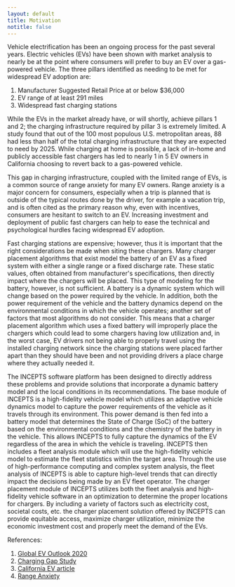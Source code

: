 ```yaml
---
layout: default
title: Motivation
notitle: false
---
```


Vehicle electrification has been an ongoing process for the past several years. Electric vehicles (EVs) have been shown with market analysis to nearly be at the point where consumers will prefer to buy an EV over a gas-powered vehicle. The three pillars identified as needing to be met for widespread EV adoption are:

1. Manufacturer Suggested Retail Price at or below $36,000
2. EV range of at least 291 miles
3. Widespread fast charging stations

While the EVs in the market already have, or will shortly, achieve pillars 1 and 2; the charging infrastructure required by pillar 3 is extremely limited. A study found that out of the 100 most populous U.S. metropolitan areas, 88 had less than half of the total charging infrastructure that they are expected to need by 2025. While charging at home is possible, a lack of in-home and publicly accessible fast chargers has led to nearly 1 in 5 EV owners in California choosing to revert back to a gas-powered vehicle.

This gap in charging infrastructure, coupled with the limited range of EVs, is a common source of range anxiety for many EV owners. Range anxiety is a major concern for consumers, especially when a trip is planned that is outside of the typical routes done by the driver, for example a vacation trip, and is often cited as the primary reason why, even with incentives, consumers are hesitant to switch to an EV. Increasing investment and deployment of public fast chargers can help to ease the technical and psychological hurdles facing widespread EV adoption. 

Fast charging stations are expensive; however, thus it is important that the right considerations be made when siting these chargers. Many charger placement algorithms that exist model the battery of an EV as a fixed system with either a single range or a fixed discharge rate. These static values, often obtained from manufacturer's specifications, then directly impact where the chargers will be placed. This type of modeling for the battery, however, is not sufficient. A battery is a dynamic system which will change based on the power required by the vehicle. In addition, both the power requirement of the vehicle and the battery dynamics depend on the environmental conditions in which the vehicle operates; another set of factors that most algorithms do not consider. This means that a charger placement algorithm which uses a fixed battery will improperly place the chargers which could lead to some chargers having low utilization and, in the worst case, EV drivers not being able to properly travel using the installed charging network since the charging stations were placed farther apart than they should have been and not providing drivers a place charge where they actually needed it.

The INCEPTS software platform has been designed to directly address these problems and provide solutions that incorporate a dynamic battery model and the local conditions in its recommendations.  The base module of INCEPTS is a high-fidelity vehicle model which utilizes an adaptive vehicle dynamics model to capture the power requirements of the vehicle as it travels through its environment. This power demand is then fed into a battery model that determines the State of Charge (SoC) of the battery based on the environmental conditions and the chemistry of the battery in the vehicle. This allows INCEPTS to fully capture the dynamics of the EV regardless of the area in which the vehicle is traveling. INCEPTS then includes a fleet analysis module which will use the high-fidelity vehicle model to estimate the fleet statistics within the target area. Through the use of high-performance computing and complex system analysis, the fleet analysis of INCEPTS is able to capture high-level trends that can directly impact the decisions being made by an EV fleet operator. The charger placement module of INCEPTS utilizes both the fleet analysis and high-fidelity vehicle software in an optimization to determine the proper locations for chargers. By including a variety of factors such as electricity cost, societal costs, etc. the charger placement solution offered by INCEPTS can provide equitable access, maximize charger utilization, minimize the economic investment cost and properly meet the demand of the EVs.

References:
1. [Global EV Outlook 2020](https://www.iea.org/reports/global-ev-outlook-2020)
2. [Charging Gap Study](https://theicct.org/publications/charging-gap-US)
3. [California EV article]( https://www.businessinsider.in/1-in-5-electric-vehicle-owners-in-California-switched-back-to-gas-because-charging-their-cars-is-a-hassle-new-research-shows/articleshow/82332806.cms)
4. [Range Anxiety](https://www.sciencedirect.com/science/article/pii/S2214629618304456)
